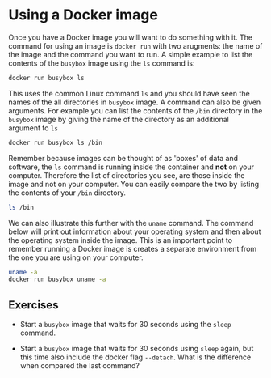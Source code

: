 # Using a Docker image

Once you have a Docker image you will want to do something with it. The command
for using an image is `docker run` with two arugments: the name of the image
and the command you want to run. A simple example to list the contents of the
`busybox` image using the `ls` command is:

~~~ bash
docker run busybox ls
~~~

This uses the common Linux command `ls` and you should have seen the names of
the all directories in `busybox` image. A command can also be given arguments.
For example you can list the contents of the `/bin` directory in the `busybox`
image by giving the name of the directory as an additional argument to `ls`

~~~ bash
docker run busybox ls /bin
~~~

Remember because images can be thought of as 'boxes' of data and software, the
`ls` command is running inside the container and **not** on your computer.
Therefore the list of directories you see, are those inside the image and not
on your computer. You can easily compare the two by listing the contents of
your `/bin` directory.

~~~ bash
ls /bin
~~~

We can also illustrate this further with the `uname` command. The command below
will print out information about your operating system and then about the
operating system inside the image. This is an important point to remember
running a Docker image is creates a separate environment from the one you are
using on your computer.

~~~ bash
uname -a
docker run busybox uname -a
~~~

## Exercises

  * Start a `busybox` image that waits for 30 seconds using the `sleep`
    command.

  * Start a `busybox` image that waits for 30 seconds using `sleep` again, but
    this time also include the docker flag `--detach`. What is the difference
    when compared the last command?
